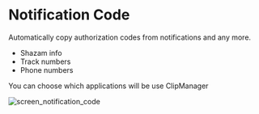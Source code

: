 <h1>Notification Code</h1>
<div>
  Automatically copy authorization codes from notifications and any more.<br>
  <ul>
    <li>Shazam info</li>
    <li>Track numbers</li>
    <li>Phone numbers</li>
  </ul>

  You can choose which applications will be use ClipManager 
</div>

![screen_notification_code](https://github.com/n00byara/NotificationCode/assets/48180673/1dffb644-056b-4a21-a572-582d8700aca3)
